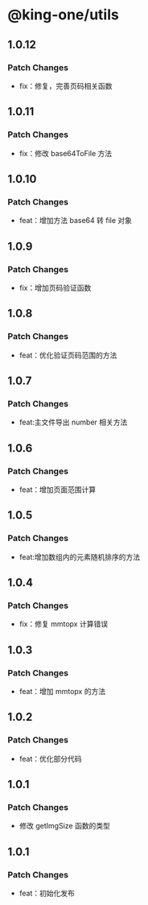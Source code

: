 # @king-one/utils

## 1.0.12

### Patch Changes

- fix：修复，完善页码相关函数

## 1.0.11

### Patch Changes

- fix：修改 base64ToFile 方法

## 1.0.10

### Patch Changes

- feat：增加方法 base64 转 file 对象

## 1.0.9

### Patch Changes

- fix：增加页码验证函数

## 1.0.8

### Patch Changes

- feat：优化验证页码范围的方法

## 1.0.7

### Patch Changes

- feat:主文件导出 number 相关方法

## 1.0.6

### Patch Changes

- feat：增加页面范围计算

## 1.0.5

### Patch Changes

- feat:增加数组内的元素随机排序的方法

## 1.0.4

### Patch Changes

- fix：修复 mmtopx 计算错误

## 1.0.3

### Patch Changes

- feat：增加 mmtopx 的方法

## 1.0.2

### Patch Changes

- feat：优化部分代码

## 1.0.1

### Patch Changes

- 修改 getImgSize 函数的类型

## 1.0.1

### Patch Changes

- feat：初始化发布
